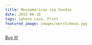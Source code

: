 ```yaml
---
title: Mesoamerican zip hoodie
date: 2015-06-18
tags: iphone case, Print
featured_image: images/merch/meso.jpg
---
```

<a target="_blank" class="s6-link" href="http://society6.com/product/mesoamerican-1-sketch_hoody#7=113&19=144&8=39">Buy It!</a>
